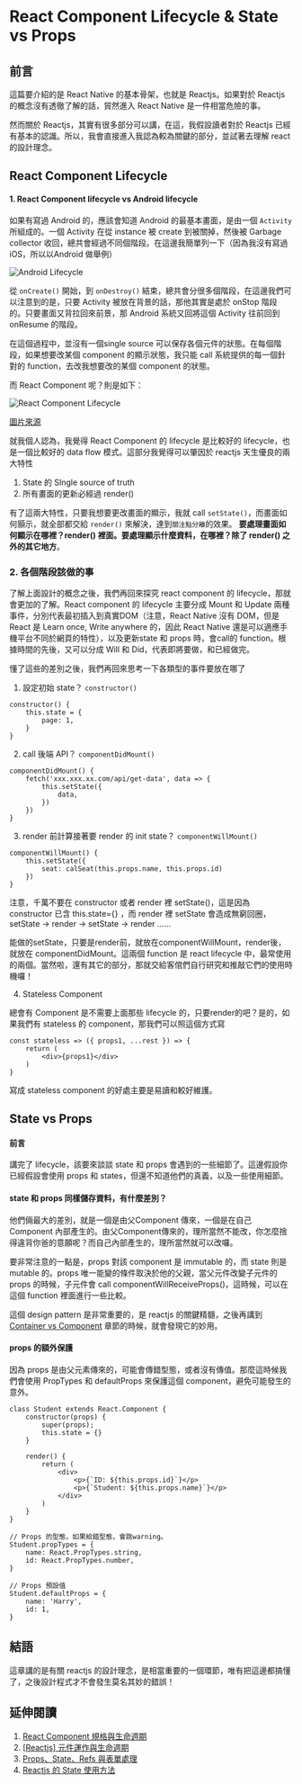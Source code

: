 # React Component Lifecycle & State vs Props

## 前言

這篇要介紹的是 React Native 的基本骨架，也就是 Reactjs。如果對於 Reactjs 的概念沒有透徹了解的話，貿然進入 React Native 是一件相當危險的事。

然而關於 Reactjs，其實有很多部分可以講，在這，我假設讀者對於 Reactjs 已經有基本的認識。所以，我會直接進入我認為較為關鍵的部分，並試著去理解 react 的設計理念。

## React Component Lifecycle

#### 1. React Component lifecycle vs Android lifecycle
如果有寫過 Android 的，應該會知道 Android 的最基本畫面，是由一個 ```Activity``` 所組成的。一個 Activity 在從 instance 被 create 到被關掉，然後被 Garbage collector 收回，總共會經過不同個階段。在這邊我簡單列一下（因為我沒有寫過 iOS，所以以Android 做舉例）

![Android Lifecycle](https://noootown.gitbooks.io/deeperience-react-native-boilerplate/content/images/android%20lifecycle.png)

從 ```onCreate()``` 開始，到 ```onDestroy()``` 結束，總共會分很多個階段，在這邊我們可以注意到的是，只要 Activity 被放在背景的話，那他其實是處於 onStop 階段的。只要畫面又背拉回來前景，那 Android 系統又回將這個 Activity 往前回到 onResume 的階段。

在這個過程中，並沒有一個single source 可以保存各個元件的狀態。在每個階段，如果想要改某個 component 的顯示狀態，我只能 call 系統提供的每一個針對的 function，去改我想要改的某個 component 的狀態。

而 React Component 呢？則是如下：

![React Component Lifecycle](https://noootown.gitbooks.io/deeperience-react-native-boilerplate/content/images/react-lifecycle.png)

[圖片來源](http://imgh.us/react-lifecycle.svg)

就我個人認為，我覺得 React Component 的 lifecycle 是比較好的 lifecycle，也是一個比較好的 data flow  模式。這部分我覺得可以肇因於 reactjs 天生優良的兩大特性

1. State 的 SIngle source of truth
2. 所有畫面的更新必經過 render()

有了這兩大特性，只要我想要更改畫面的顯示，我就 call ```setState()```，而畫面如何顥示，就全部都交給 ```render()``` 來解決，達到```關注點分離```的效果。 **要處理畫面如何顯示在哪裡？render() 裡面。要處理顯示什麼資料，在哪裡？除了 render() 之外的其它地方**。

### 2. 各個階段該做的事

了解上面設計的概念之後，我們再回來探究 react component 的 lifecycle，那就會更加的了解。React component 的 lifecycle 主要分成 Mount 和 Update 兩種事件，分別代表最初插入到真實DOM（注意，React Native 沒有 DOM，但是 React 是 Learn once, Write anywhere 的，因此 React Native 還是可以適應手機平台不同於網頁的特性），以及更新state 和 props 時，會call的 function。根據時間的先後，又可以分成 Will 和 Did，代表即將要做，和已經做完。

懂了這些的差別之後，我們再回來思考一下各類型的事件要放在哪了

1. 設定初始 state？ ```constructor()```

```
constructor() {
	this.state = {
		page: 1,
	}
}
```

2. call 後端 API？ ```componentDidMount()```

```
componentDidMount() {
	fetch('xxx.xxx.xx.com/api/get-data', data => {
		this.setState({
			data,
		})
	})
}
```

3. render 前計算接著要 render 的 init state？ ```componentWillMount()```

```
componentWillMount() {
	this.setState({
		seat: calSeat(this.props.name, this.props.id)
	})
}
```

注意，千萬不要在 constructor 或者 render 裡 setState()，這是因為 constructor    已含 this.state={} ，而 render 裡 setState 會造成無窮回圈，setState -> render -> setState -> render ......

能做的setState，只要是render前，就放在componentWillMount，render後，就放在 componentDidMount。這兩個 function 是 react lifecycle 中，最常使用的兩個。當然啦，還有其它的部分，那就交給客倌們自行研究和推敲它們的使用時機囉！

4. Stateless Component

總會有 Component 是不需要上面那些 lifecycle 的，只要render的吧？是的，如果我們有 stateless 的 component，那我們可以照這個方式寫

```
const stateless => ({ props1, ...rest }) => {
	return (
		<div>{props1}</div>
	)
}
```

寫成 stateless component 的好處主要是易讀和較好維護。

##  State vs Props

####  前言

講完了 lifecycle，該要來談談 state 和 props 會遇到的一些細節了。這邊假設你已經假設會使用 props 和 states，但還不知道他們的真義，以及一些使用細節。

#### state 和 props 同樣儲存資料，有什麼差別？

他們倆最大的差別，就是一個是由父Component 傳來，一個是在自己 Component 內部產生的。由父Component傳來的，理所當然不能改，你怎麼捨得違背你爸的意願呢？而自己內部產生的，理所當然就可以改囉。

要非常注意的一點是，props 對該 component 是 immutable 的，而 state 則是 mutable 的。props 唯一能變的條件取決於他的父親，當父元件改變子元件的 props 的時候，子元件會 call componentWillReceiveProps()，這時候，可以在這個 function 裡面進行一些比較。

這個 design pattern 是非常重要的，是 reactjs 的關鍵精髓，之後再講到 [Container vs Component]() 章節的時候，就會發現它的妙用。

#### props 的額外保護

因為 props 是由父元素傳來的，可能會傳錯型態，或者沒有傳值。那麼這時候我們會使用 PropTypes 和 defaultProps 來保護這個 component，避免可能發生的意外。

``` 
class Student extends React.Component {
	constructor(props) {
        super(props);
        this.state = {}
    }

	render() {
        return (
            <div>
				<p>{`ID: ${this.props.id}`}</p>
				<p>{`Student: ${this.props.name}`}</p>
			</div>
        )
    }
}

// Props 的型態，如果給錯型態，會跳warning。
Student.propTypes = {
  	name: React.PropTypes.string,
	id: React.PropTypes.number,
}

// Props 預設值
Student.defaultProps = {
 	name: 'Harry',
	id: 1,
}

```

## 結語

這章講的是有關 reactjs 的設計理念，是相當重要的一個環節，唯有把這邊都搞懂了，之後設計程式才不會發生莫名其妙的錯誤！

## 延伸閱讀

1. [React Component 規格與生命週期](https://github.com/kdchang/reactjs101/blob/master/Ch04/react-component-life-cycle.md)
2. [[Reactjs] 元件運作與生命週期](http://andyyou.logdown.com/posts/178998-reactjs-assembly-operation-and-life-cycle)
3. [Props、State、Refs 與表單處理](https://github.com/kdchang/reactjs101/blob/master/Ch04/props-state-introduction.md)
4. [Reactjs 的 State 使用方法](http://jamestw.logdown.com/posts/258005-reactjs-state)






